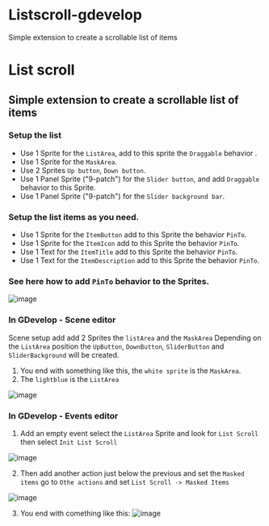 # Listscroll-gdevelop
Simple extension to create a scrollable list of items
# List scroll
## Simple extension to create a scrollable list of items
### Setup the list
* Use 1 Sprite for the `ListArea`, add to this sprite the `Draggable` behavior .
* Use 1 Sprite for the `MaskArea`.
* Use 2 Sprites  `Up button`, `Down button`.
* Use 1 Panel Sprite ("9-patch") for the `Slider button`, and add `Draggable` behavior to this Sprite.
* Use 1 Panel Sprite ("9-patch") for the `Slider background bar`.
### Setup the list items as you need.
* Use 1 Sprite for the `ItemButton` add to this Sprite the behavior `PinTo`.
* Use 1 Sprite for the `ItemIcon` add to this Sprite the behavior `PinTo`.
* Use 1 Text for the `ItemTitle` add to this Sprite the behavior `PinTo`.
* Use 1 Text for the `ItemDescription` add to this Sprite the behavior `PinTo`.

### See here how to add `PinTo` behavior to the Sprites.
![image](https://user-images.githubusercontent.com/2497411/198402557-b36600d3-3a7c-44c3-a116-d23feed38b2d.png)

### In GDevelop - Scene editor
Scene setup add add 2 Sprites the `listArea` and the `MaskArea`
Depending on the `ListArea` position the `UpButton`, `DownButton`, `SliderButton` and `SliderBackground` will be created.

1. You end with something like this, the `white sprite` is the `MaskArea`.
2. The `lightblue` is the `ListArea`

![image](https://user-images.githubusercontent.com/2497411/198400256-3014a8ff-e5af-4bee-b811-8ec3746719da.png)

### In GDevelop - Events editor
1. Add an empty event select the `ListArea` Sprite and look for `List Scroll` then select `Init List Scroll`

![image](https://user-images.githubusercontent.com/2497411/198399794-c13beb9a-061a-48fe-851f-f676c75c6098.png)

2. Then add another action just below the previous and set the `Masked items` go to `Othe actions` and set `List Scroll -> Masked Items`

![image](https://user-images.githubusercontent.com/2497411/198401274-8e5a2693-7d8d-4d70-bd16-bbea1dae8932.png)

3. You end with comething like this:
![image](https://user-images.githubusercontent.com/2497411/198400689-52cf997b-d708-4c35-bd89-2b806a0d7980.png)

